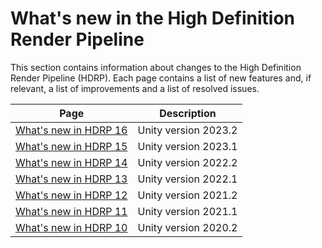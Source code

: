 # What's new in the High Definition Render Pipeline

This section contains information about changes to the High Definition Render Pipeline (HDRP). Each page contains a list of new features and, if relevant, a list of improvements and a list of resolved issues.

| Page| Description|
|-| -|
| [What's new in HDRP 16](whats-new-16.md) | Unity version 2023.2|
| [What's new in HDRP 15](whats-new-15.md) | Unity version 2023.1|
| [What's new in HDRP 14](whats-new-14.md) |Unity version 2022.2 |
| [What's new in HDRP 13](whats-new-13.md) |Unity version 2022.1|
| [What's new in HDRP 12](whats-new-12.md) | Unity version 2021.2|
| [What's new in HDRP 11](whats-new-11.md) |Unity version 2021.1|
| [What's new in HDRP 10](whats-new-10.md) | Unity version 2020.2|
